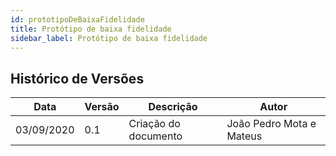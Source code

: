 ```yaml
---
id: prototipoDeBaixaFidelidade
title: Protótipo de baixa fidelidade
sidebar_label: Protótipo de baixa fidelidade
---
```


## Histórico de Versões

| Data | Versão | Descrição | Autor |
|--------|-----------|---------------|---------|
| 03/09/2020 | 0.1 | Criação do documento | João Pedro Mota e Mateus |